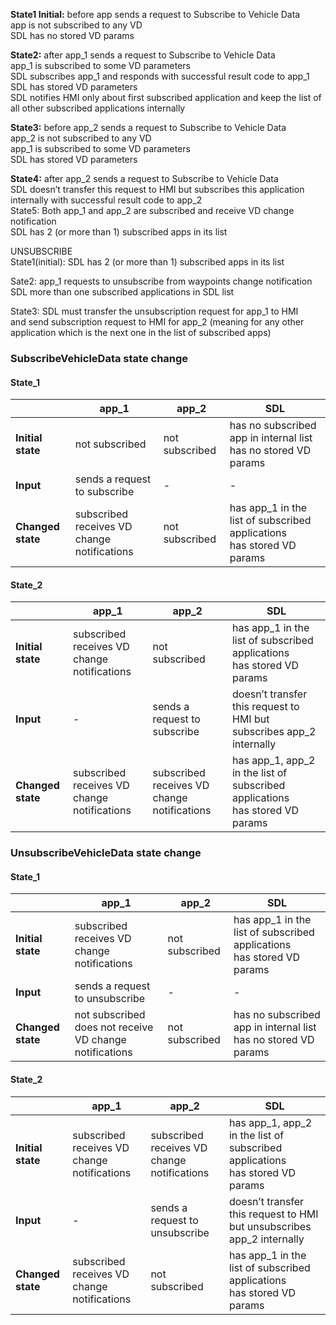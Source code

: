 **State1 Initial:** before app sends a request to Subscribe to Vehicle Data  
app is not subscribed to any VD  
SDL has no stored VD params	

**State2:** after app_1 sends a request to Subscribe to Vehicle Data  
app_1 is subscribed to some VD parameters  
SDL subscribes app_1 and responds with successful result code to app_1  
SDL has stored VD parameters  
SDL notifies HMI only about first subscribed application and keep the list of all other subscribed applications internally

**State3:** before app_2 sends a request to Subscribe to Vehicle Data  
app_2 is not subscribed to any VD  
app_1 is subscribed to some VD parameters  
SDL has stored VD parameters

**State4:** after app_2 sends a request  to Subscribe to Vehicle Data  
SDL doesn’t transfer this request to HMI but subscribes this application internally with successful result code to app_2  
State5: Both app_1 and app_2 are subscribed and receive VD change notification  
SDL has 2 (or more than 1) subscribed apps in its list

UNSUBSCRIBE  
State1(initial): SDL has 2 (or more than 1) subscribed apps in its list  

Sate2: app_1 requests to unsubscribe from waypoints change notification  
SDL more than one subscribed applications in SDL list  

State3: SDL must transfer the unsubscription request for app_1 to HMI   
and send subscription request to HMI for app_2 (meaning for any other application which is the next one in the list of subscribed apps)

### SubscribeVehicleData state change

#### State_1

||app_1|app_2|SDL|
|---|---|---|---|
|**Initial state**|not subscribed|not subscribed|has no subscribed app in internal list<br> has no stored VD params|
|**Input**|sends a request to subscribe|-|-|
|**Changed state**|subscribed<br>receives VD change notifications|not subscribed|has app_1 in the list of subscribed applications<br> has stored VD params|

#### State_2
||app_1|app_2|SDL|
|---|---|---|---|
|**Initial state**|subscribed<br>receives VD change notifications|not subscribed|has app_1 in the list of subscribed applications<br> has stored VD params|
|**Input**|-|sends a request to subscribe|doesn’t transfer this request to HMI but subscribes app_2 internally|
|**Changed state**|subscribed<br>receives VD change notifications|subscribed<br>receives VD change notifications|has app_1, app_2 in the list of subscribed applications<br> has stored VD params|

### UnsubscribeVehicleData state change
#### State_1
||app_1|app_2|SDL|
|---|---|---|---|
|**Initial state**|subscribed<br>receives VD change notifications|not subscribed|has app_1 in the list of subscribed applications<br> has stored VD params|
|**Input**|sends a request to unsubscribe|-|-|
|**Changed state**|not subscribed<br> does not receive VD change notifications|not subscribed|has no subscribed app in internal list<br> has no stored VD params|

#### State_2
||app_1|app_2|SDL|
|---|---|---|---|
|**Initial state**|subscribed<br>receives VD change notifications|subscribed<br>receives VD change notifications|has app_1, app_2 in the list of subscribed applications<br> has stored VD params|
|**Input**|-|sends a request to unsubscribe|doesn’t transfer this request to HMI but unsubscribes app_2 internally|
|**Changed state**|subscribed<br>receives VD change notifications|not subscribed|has app_1 in the list of subscribed applications<br> has stored VD params|
